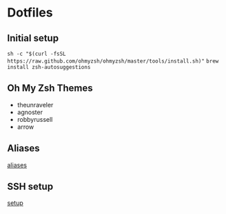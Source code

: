 # Dotfiles

## Initial setup
```sh -c "$(curl -fsSL https://raw.github.com/ohmyzsh/ohmyzsh/master/tools/install.sh)"```
```brew install zsh-autosuggestions```

## Oh My Zsh Themes

- theunraveler
- agnoster
- robbyrussell
- arrow

## Aliases 
[aliases](https://www.thorsten-hans.com/5-types-of-zsh-aliases#global-aliases)

## SSH setup
[setup](https://austincloud.guru/2020/04/09/cleaning-up-ssh-config/)